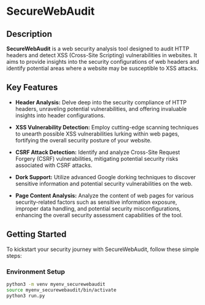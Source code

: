 # SecureWebAudit

## Description

**SecureWebAudit** is a web security analysis tool designed to audit HTTP headers and detect XSS (Cross-Site Scripting) vulnerabilities in websites. It aims to provide insights into the security configurations of web headers and identify potential areas where a website may be susceptible to XSS attacks.

## Key Features

- **Header Analysis:** Delve deep into the security compliance of HTTP headers, unraveling potential vulnerabilities, and offering invaluable insights into header configurations.
  
- **XSS Vulnerability Detection:** Employ cutting-edge scanning techniques to unearth possible XSS vulnerabilities lurking within web pages, fortifying the overall security posture of your website.

- **CSRF Attack Detection:** Identify and analyze Cross-Site Request Forgery (CSRF) vulnerabilities, mitigating potential security risks associated with CSRF attacks.

- **Dork Support:** Utilize advanced Google dorking techniques to discover sensitive information and potential security vulnerabilities on the web.

- **Page Content Analysis:** Analyze the content of web pages for various security-related factors such as sensitive information exposure, improper data handling, and potential security misconfigurations, enhancing the overall security assessment capabilities of the tool.

## Getting Started

To kickstart your security journey with SecureWebAudit, follow these simple steps:

### Environment Setup

```bash
python3 -m venv myenv_securewebaudit
source myenv_securewebaudit/bin/activate
python3 run.py 


